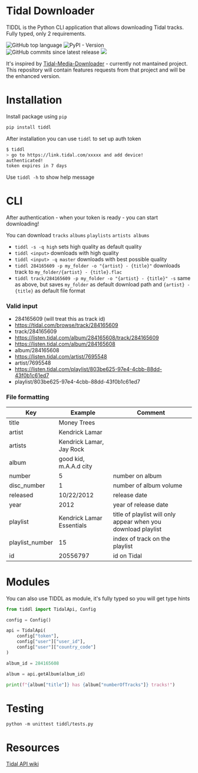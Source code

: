 # Tidal Downloader

TIDDL is the Python CLI application that allows downloading Tidal tracks.
Fully typed, only 2 requirements.

![GitHub top language](https://img.shields.io/github/languages/top/oskvr37/tiddl?style=for-the-badge)
![PyPI - Version](https://img.shields.io/pypi/v/tiddl?style=for-the-badge)
![GitHub commits since latest release](https://img.shields.io/github/commits-since/oskvr37/tiddl/latest?style=for-the-badge)
[<img src="https://img.shields.io/badge/gitmoji-%20😜%20😍-FFDD67.svg?style=for-the-badge" />](https://gitmoji.dev)

It's inspired by [Tidal-Media-Downloader](https://github.com/yaronzz/Tidal-Media-Downloader) - currently not mantained project.
This repository will contain features requests from that project and will be the enhanced version.

# Installation

Install package using `pip`

```bash
pip install tiddl
```

After installation you can use `tiddl` to set up auth token

```bash
$ tiddl
> go to https://link.tidal.com/xxxxx and add device!
authenticated!
token expires in 7 days
```

Use `tiddl -h` to show help message

# CLI

After authentication - when your token is ready - you can start downloading!

You can download `tracks` `albums` `playlists` `artists albums`

- `tiddl -s -q high` sets high quality as default quality
- `tiddl <input>` downloads with high quality
- `tiddl <input> -q master` downloads with best possible quality
- `tiddl 284165609 -p my_folder -o "{artist} - {title}"` downloads track to `my_folder/{artist} - {title}.flac`
- `tiddl track/284165609 -p my_folder -o "{artist} - {title}" -s` same as above, but saves `my_folder` as default download path and `{artist} - {title}` as default file format

### Valid input

- 284165609 (will treat this as track id)
- https://tidal.com/browse/track/284165609
- track/284165609
- https://listen.tidal.com/album/284165608/track/284165609
- https://listen.tidal.com/album/284165608
- album/284165608
- https://listen.tidal.com/artist/7695548
- artist/7695548
- https://listen.tidal.com/playlist/803be625-97e4-4cbb-88dd-43f0b1c61ed7
- playlist/803be625-97e4-4cbb-88dd-43f0b1c61ed7

### File formatting

| Key             | Example                   | Comment                                                       |
| --------------- | ------------------------- | ------------------------------------------------------------- |
| title           | Money Trees               |                                                               |
| artist          | Kendrick Lamar            |                                                               |
| artists         | Kendrick Lamar, Jay Rock  |                                                               |
| album           | good kid, m.A.A.d city    |                                                               |
| number          | 5                         | number on album                                               |
| disc_number     | 1                         | number of album volume                                        |
| released        | 10/22/2012                | release date                                                  |
| year            | 2012                      | year of release date                                          |
| playlist        | Kendrick Lamar Essentials | title of playlist will only appear when you download playlist |
| playlist_number | 15                        | index of track on the playlist                                |
| id              | 20556797                  | id on Tidal                                                   |

# Modules

You can also use TIDDL as module, it's fully typed so you will get type hints

```python
from tiddl import TidalApi, Config

config = Config()

api = TidalApi(
	config["token"],
	config["user"]["user_id"],
	config["user"]["country_code"]
)

album_id = 284165608

album = api.getAlbum(album_id)

print(f"{album["title"]} has {album["numberOfTracks"]} tracks!")
```

# Testing

```
python -m unittest tiddl/tests.py
```

# Resources

[Tidal API wiki](https://github.com/Fokka-Engineering/TIDAL)
